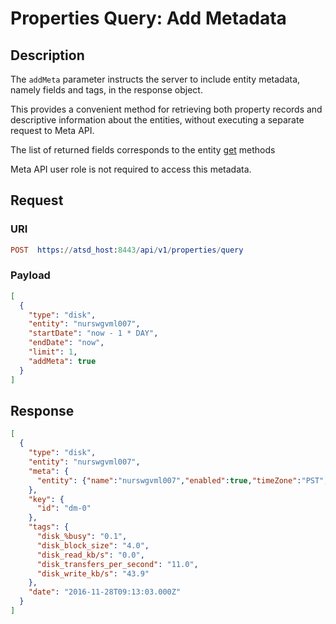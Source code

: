 # Properties Query: Add Metadata

## Description

The `addMeta` parameter instructs the server to include entity metadata, namely fields and tags, in the response object.

This provides a convenient method for retrieving both property records and descriptive information about the entities, without executing a separate request to Meta API.

The list of returned fields corresponds to the entity [get](../../../meta/entity/get.md) methods

Meta API user role is not required to access this metadata.

## Request

### URI

```elm
POST  https://atsd_host:8443/api/v1/properties/query
```

### Payload

```json
[
  {
    "type": "disk",
    "entity": "nurswgvml007",
    "startDate": "now - 1 * DAY",
    "endDate": "now",
    "limit": 1,
    "addMeta": true
  }
]
```

## Response

```json
[
  {
    "type": "disk",
    "entity": "nurswgvml007",
    "meta": {
      "entity": {"name":"nurswgvml007","enabled":true,"timeZone":"PST","tags":{"alias":"007","app":"ATSD","environment":"prod","ip":"10.102.0.6","loc_area":"dc1","loc_code":"nur,nur","os":"Linux"},"interpolate":"LINEAR","label":"NURswgvml007"}
    },    
    "key": {
      "id": "dm-0"
    },
    "tags": {
      "disk_%busy": "0.1",
      "disk_block_size": "4.0",
      "disk_read_kb/s": "0.0",
      "disk_transfers_per_second": "11.0",
      "disk_write_kb/s": "43.9"
    },
    "date": "2016-11-28T09:13:03.000Z"
  }
]
```
